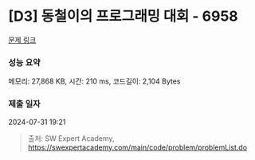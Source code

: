 # [D3] 동철이의 프로그래밍 대회 - 6958 

[문제 링크](https://swexpertacademy.com/main/code/problem/problemDetail.do?contestProbId=AWjlFcGK3dMDFAVT) 

### 성능 요약

메모리: 27,868 KB, 시간: 210 ms, 코드길이: 2,104 Bytes

### 제출 일자

2024-07-31 19:21



> 출처: SW Expert Academy, https://swexpertacademy.com/main/code/problem/problemList.do